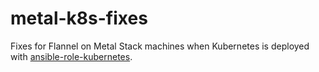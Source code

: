 # metal-k8s-fixes

Fixes for Flannel on Metal Stack machines when Kubernetes is deployed with [ansible-role-kubernetes](https://github.com/geerlingguy/ansible-role-kubernetes).
